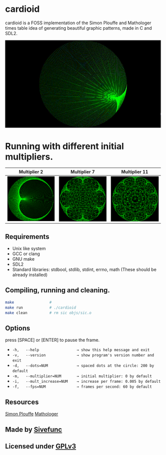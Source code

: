 # cardioid

cardioid is a FOSS implementation of the Simon Plouffe and Mathologer
times table idea of generating beautiful graphic patterns, made in C and SDL2. 

![Video](readme_res/video.gif)

# Running with different initial multipliers.
|Multiplier 2               | Multiplier 7                  | Multiplier 11
|:---:  		            | :---:    		                | :---:
|![1](readme_res/image1.png)|![2](readme_res/image2.png)|![3](readme_res/image3.png)

## Requirements

- Unix like system
- GCC or clang
- GNU make
- SDL2
- Standard libraries: stdbool, stdlib, stdint, errno, math (These should be already installed)

## Compiling, running and cleaning.
```sh
make                # 
make run            # ./cardioid
make clean          # rm sic objs/sic.o
```
## Options
press [SPACE] or [ENTER] to pause the frame.

- `-h,   --help                 → show this help message and exit`
- `-v,   --version              → show program's version number and exit`
- `-d,   --dots=NUM             → spaced dots at the circle: 200 by default`
- `-m,   --multiplier=NUM       → initial multiplier: 0 by default`
- `-i,   --mult_increase=NUM    → increase per frame: 0.005 by default`
- `-f,   --fps=NUM              → frames per second: 60 by default`

## Resources
[Simon Plouffe](https://plouffe.fr/articles/The%20shape%20ofb%20power%20n%20mod%20p.pdf)
[Mathologer](https://youtube.com/watch?v=qhbuKbxJsk8)

## Made by [Sivefunc](https://gitlab.com/sivefunc)
## Licensed under [GPLv3](LICENSE)
